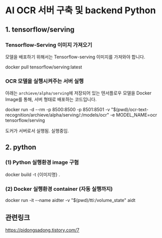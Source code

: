 # AI OCR 서버 구축 및 backend Python


## 1. tensorflow/serving

### Tensorflow-Serving 이미지 가져오기
모델을 배포하기 위해서는 Tensorflow-serving 이미지를 가져와야 합니다.

docker pull tensorflow/serving:latest

### OCR 모델을 실행시켜주는 서버 실행

아래는 `archieve/alpha/serving`에 저장되어 있는 텐서플로우 모델을 Docker Image를 통해, 서버 형태로 배포하는 코드입니다. 

docker run -d --rm -p 8500:8500 -p 8501:8501 -v "$(pwd)/ocr-text-recognition/archieve/alpha/serving/:/models/ocr" -e MODEL_NAME=ocr tensorflow/serving

도커가 서버로서 실행됨. 실행중임.

## 2. python

### (1) Python 실행환경 image 구혐

docker build -t {이미지명} .
    
### (2) Docker 실행환경 container (자동 실행까지)

docker run -it --name aidter -v "$(pwd)/tti:/volume_state" aidt

## 관련링크
https://pidongsadong.tistory.com/7
